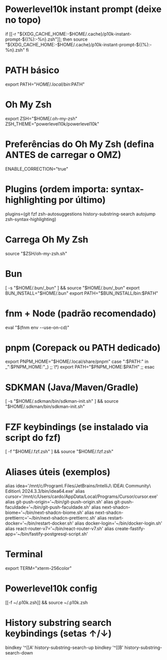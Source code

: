 # Powerlevel10k instant prompt (deixe no topo)

if [[-r "${XDG_CACHE_HOME:-$HOME/.cache}/p10k-instant-prompt-${(%):-%n}.zsh"]]; then
source "${XDG_CACHE_HOME:-$HOME/.cache}/p10k-instant-prompt-${(%):-%n}.zsh"
fi

# PATH básico

export PATH="$HOME/.local/bin:$PATH"

# Oh My Zsh

export ZSH="$HOME/.oh-my-zsh"
ZSH_THEME="powerlevel10k/powerlevel10k"

# Preferências do Oh My Zsh (defina ANTES de carregar o OMZ)

ENABLE_CORRECTION="true"

# Plugins (ordem importa: syntax-highlighting por último)

plugins=(git fzf zsh-autosuggestions history-substring-search autojump zsh-syntax-highlighting)

# Carrega Oh My Zsh

source "$ZSH/oh-my-zsh.sh"

# Bun

[ -s "$HOME/.bun/_bun" ] && source "$HOME/.bun/_bun"
export BUN_INSTALL="$HOME/.bun"
export PATH="$BUN_INSTALL/bin:$PATH"

# fnm + Node (padrão recomendado)

eval "$(fnm env --use-on-cd)"

# pnpm (Corepack ou PATH dedicado)

export PNPM_HOME="$HOME/.local/share/pnpm"
case ":$PATH:" in _":$PNPM_HOME:"_) ;; \*) export PATH="$PNPM_HOME:$PATH" ;; esac

# SDKMAN (Java/Maven/Gradle)

[ -s "$HOME/.sdkman/bin/sdkman-init.sh" ] && source "$HOME/.sdkman/bin/sdkman-init.sh"

# FZF keybindings (se instalado via script do fzf)

[ -f "$HOME/.fzf.zsh" ] && source "$HOME/.fzf.zsh"

# Aliases úteis (exemplos)

alias idea='/mnt/c/Program\ Files/JetBrains/IntelliJ\ IDEA\ Community\ Edition\ 2024.3.3/bin/idea64.exe'
alias cursor='/mnt/c/Users/cardo/AppData/Local/Programs/Cursor/cursor.exe'
alias git-push-origin='~/bin/git-push-origin.sh'
alias git-push-faculdade='~/bin/git-push-faculdade.sh'
alias next-shadcn-biome='~/bin/next-shadcn-biome.sh'
alias next-shadcn-prettierrc='~/bin/next-shadcn-prettierrc.sh'
alias restart-docker='~/bin/restart-docker.sh'
alias docker-login='~/bin/docker-login.sh'
alias react-router-v7='~/bin/react-router-v7.sh'
alias create-fastify-app='~/bin/fastify-postgresql-script.sh'

# Terminal

export TERM="xterm-256color"

# Powerlevel10k config

[[-f ~/.p10k.zsh]] && source ~/.p10k.zsh

# History substring search keybindings (setas ↑/↓)

bindkey '^[[A' history-substring-search-up
bindkey '^[[B' history-substring-search-down
